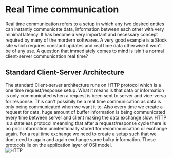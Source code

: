 # Real Time communication

Real time communication refers to a setup in which any two desired entites can instantly communicate data, information between each other with very minimal latency.
It has become a very important and necessary concept required by many of the mordern softwares. A very good example is a Stock site which requires constant updates and real time data otherwise it won't be of any use. A question that immediately comes to mind is isin't a normal client-server communication real time?

## Standard Client-Server Architecture
The standard Client-server architecture runs on HTTP protocol which is a one time request/response setup. What it means is that data or information is only communicated when a request is been sent to server and vice-versa for response. This can't possibily be a real time communication as data is only being communicated when we want it to. Also every time we create a request for data, huge amount of buffer information is being communicated every time between server and client making the data exchange slow. HTTP is a stateless protocol meanning that after a request/response cycle there is no prior information unintentionally stored for recommunication or exchange again. For a real time exchange we need to create a setup such that we dont need to again and again exchange same bulky information. These protocols lie on the application layer of OSI model.  
![HTTP](https://user-images.githubusercontent.com/51698593/155126329-bb824594-dc2b-4851-b33e-3acd26a9aba7.png)
